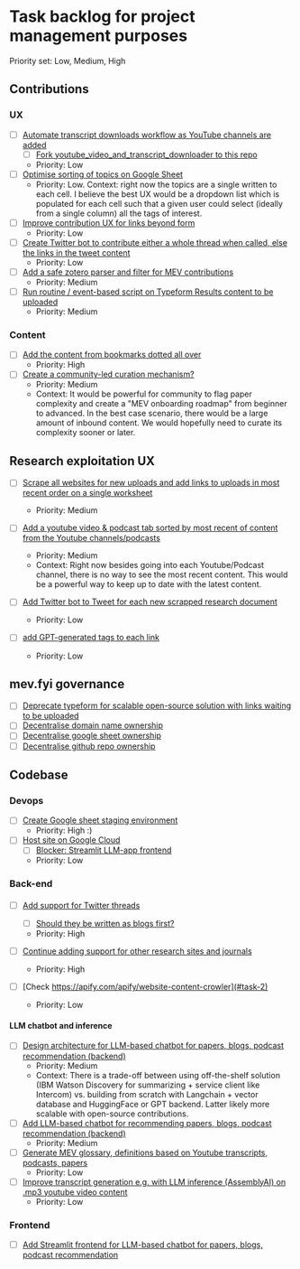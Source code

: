 # Task backlog for project management purposes
Priority set: Low, Medium, High

## Contributions
###  UX
- [ ] [Automate transcript downloads workflow as YouTube channels are added](#task-1)
    - [ ] [Fork youtube_video_and_transcript_downloader to this repo](#task-1)
    - Priority: Low
- [ ] [Optimise sorting of topics on Google Sheet](#task-1)
  - Priority: Low. Context: right now the topics are a single written to each cell. I believe the best UX would be a dropdown list which is populated for each cell such that a given user could select (ideally from a single column) all the tags of interest. 
- [ ] [Improve contribution UX for links beyond form](#task-1)
    - Priority: Low
- [ ] [Create Twitter bot to contribute either a whole thread when called, else the links in the tweet content](#task-1)
    - Priority: Low
- [ ] [Add a safe zotero parser and filter for MEV contributions](#task-1)
    - Priority: Medium
- [ ] [Run routine / event-based script on Typeform Results content to be uploaded](#task-1)
    - Priority: Medium
### Content  
- [ ] [Add the content from bookmarks dotted all over](#task-1)
    - Priority: High
- [ ] [Create a community-led curation mechanism?](#task-1)
    - Priority: Medium
    - Context: It would be powerful for community to flag paper complexity and create a "MEV onboarding roadmap" from beginner to advanced. In the best case scenario, there would be a large amount of inbound content. We would hopefully need to curate its complexity sooner or later.


## Research exploitation UX
- [ ] [Scrape all websites for new uploads and add links to uploads in most recent order on a single worksheet](#task-1)
  - Priority: Medium
- [ ] [Add a youtube video & podcast tab sorted by most recent of content from the Youtube channels/podcasts](#task-1)
    - Priority: Medium
    - Context: Right now besides going into each Youtube/Podcast channel, there is no way to see the most recent content. This would be a powerful way to keep up to date with the latest content.
- [ ] [Add Twitter bot to Tweet for each new scrapped research document](#task-1)
  - Priority: Low

- [ ] [add GPT-generated tags to each link](#task-1)
  - Priority: Low 

## mev.fyi governance
- [ ] [Deprecate typeform for scalable open-source solution with links waiting to be uploaded](#task-1)
- [ ] [Decentralise domain name ownership](#task-1)
- [ ] [Decentralise google sheet ownership](#task-1)
- [ ] [Decentralise github repo ownership](#task-1)

## Codebase
### Devops
- [ ] [Create Google sheet staging environment](#task-2)
  - Priority: High :) 
- [ ] [Host site on Google Cloud](#task-2)
  - [ ] [Blocker: Streamlit LLM-app frontend](#task-2)
  - Priority: Low

### Back-end
####
- [ ] [Add support for Twitter threads](#task-2)
  - [ ] [Should they be written as blogs first?](#task-2)
  - Priority: High
- [ ] [Continue adding support for other research sites and journals](#task-2)
  - Priority: High

- [ ] [Check https://apify.com/apify/website-content-crowler](#task-2)
  - Priority: Low

#### LLM chatbot and inference
- [ ] [Design architecture for LLM-based chatbot for papers, blogs, podcast recommendation (backend)](#task-2)
  - Priority: Medium
  - Context: There is a trade-off between using off-the-shelf solution (IBM Watson Discovery for summarizing + service client like Intercom) vs. building from scratch with Langchain + vector database and HuggingFace or GPT backend. Latter likely more scalable with open-source contributions.
- [ ] [Add LLM-based chatbot for recommending papers, blogs, podcast recommendation (backend)](#task-3)
  - Priority: Medium
- [ ] [Generate MEV glossary, definitions based on Youtube transcripts, podcasts, papers](#task-6)
  - Priority: Low
- [ ] [Improve transcript generation e.g. with LLM inference (AssemblyAI) on .mp3 youtube video content](#task-5)
  - Priority: Low

### Frontend
- [ ] [Add Streamlit frontend for LLM-based chatbot for papers, blogs, podcast recommendation](#task-4)


